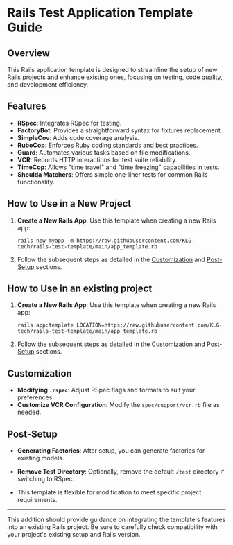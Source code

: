 # Rails Test Application Template Guide

## Overview
This Rails application template is designed to streamline the setup of new Rails projects and enhance existing ones, focusing on testing, code quality, and development efficiency.

## Features
- **RSpec**: Integrates RSpec for testing.
- **FactoryBot**: Provides a straightforward syntax for fixtures replacement.
- **SimpleCov**: Adds code coverage analysis.
- **RuboCop**: Enforces Ruby coding standards and best practices.
- **Guard**: Automates various tasks based on file modifications.
- **VCR**: Records HTTP interactions for test suite reliability.
- **TimeCop**: Allows "time travel" and "time freezing" capabilities in tests.
- **Shoulda Matchers**: Offers simple one-liner tests for common Rails functionality.

## How to Use in a New Project
1. **Create a New Rails App**: Use this template when creating a new Rails app:
   ```
   rails new myapp -m https://raw.githubusercontent.com/KLG-tech/rails-test-template/main/app_template.rb
   ```
2. Follow the subsequent steps as detailed in the [Customization](#customization) and [Post-Setup](#post-setup) sections.

## How to Use in an existing project
1. **Create a New Rails App**: Use this template when creating a new Rails app:
   ```
   rails app:template LOCATION=https://raw.githubusercontent.com/KLG-tech/rails-test-template/main/app_template.rb
   ```
2. Follow the subsequent steps as detailed in the [Customization](#customization) and [Post-Setup](#post-setup) sections.


## Customization
- **Modifying `.rspec`**: Adjust RSpec flags and formats to suit your preferences.
- **Customize VCR Configuration**: Modify the `spec/support/vcr.rb` file as needed.

## Post-Setup
- **Generating Factories**: After setup, you can generate factories for existing models.
- **Remove Test Directory**: Optionally, remove the default `/test` directory if switching to RSpec.

- This template is flexible for modification to meet specific project requirements.

---

This addition should provide guidance on integrating the template's features into an existing Rails project. Be sure to carefully check compatibility with your project's existing setup and Rails version.
